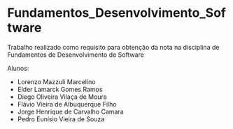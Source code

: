 # Fundamentos_Desenvolvimento_Software
Trabalho realizado como requisito para obtenção da nota na disciplina de Fundamentos de Desenvolvimento de Software

Alunos:
- Lorenzo Mazzuli Marcelino
- Elder Lamarck Gomes Ramos
- Diego Oliveira Vilaça de Moura
- Flávio Vieira de Albuquerque Filho
- Jorge Henrique de Carvalho Camara
- Pedro Eunísio Vieira de Souza 
